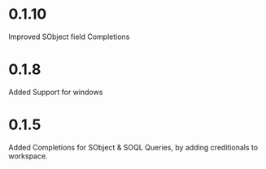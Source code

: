 # 0.1.10

Improved SObject field Completions

# 0.1.8

Added Support for windows

# 0.1.5

Added Completions for SObject & SOQL Queries, by adding creditionals to workspace.